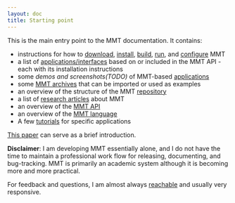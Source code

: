 ```yaml
---
layout: doc
title: Starting point
---
```

This is the main entry point to the MMT documentation. It contains:

* instructions for how to [download](setup/index#download), [install](setup/index#installation), [build](setup/build/), [run](setup/running), and [configure](setup/jedit#configuration) MMT
* a list of [applications/interfaces](system/applications/) based on or included in the MMT API - each with its installation instructions
* some *demos and screenshots(TODO)* of MMT-based [applications](system/applications/)
* some [MMT archives](system/applications/oaf.html) that can be imported or used as examples
* an overview of the structure of the MMT [repository](setup/build/repo.html)
* a list of [research articles](about/papers.html) about MMT
* an overview of the [MMT API](system/api/)
* an overview of the [MMT language](system/language/)
* A few [tutorials](tutorials/) for specific applications

[This paper](https://svn.kwarc.info/repos/MMT/doc/introduction/mmt.pdf) can serve as a brief introduction.

**Disclaimer**: I am developing MMT essentially alone, and I do not have the time to maintain a professional work flow for releasing, documenting, and bug-tracking. MMT is primarily an academic system although it is becoming more and more practical. 

For feedback and questions, I am almost always [reachable](http://kwarc.info/frabe/contact.html) and usually very responsive. 
